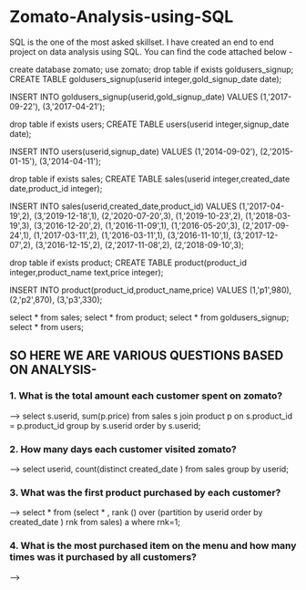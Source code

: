 # Zomato-Analysis-using-SQL

SQL is the one of the most asked skillset. I have created an end to end project on data analysis using SQL. You can find the code attached below -


create database zomato;
use zomato;
drop table if exists goldusers_signup;
CREATE TABLE goldusers_signup(userid integer,gold_signup_date date); 

INSERT INTO goldusers_signup(userid,gold_signup_date) 
 VALUES (1,'2017-09-22'),
(3,'2017-04-21');

drop table if exists users;
CREATE TABLE users(userid integer,signup_date date); 

INSERT INTO users(userid,signup_date) 
 VALUES (1,'2014-09-02'),
(2,'2015-01-15'),
(3,'2014-04-11');

drop table if exists sales;
CREATE TABLE sales(userid integer,created_date date,product_id integer); 

INSERT INTO sales(userid,created_date,product_id) 
 VALUES (1,'2017-04-19',2),
(3,'2019-12-18',1),
(2,'2020-07-20',3),
(1,'2019-10-23',2),
(1,'2018-03-19',3),
(3,'2016-12-20',2),
(1,'2016-11-09',1),
(1,'2016-05-20',3),
(2,'2017-09-24',1),
(1,'2017-03-11',2),
(1,'2016-03-11',1),
(3,'2016-11-10',1),
(3,'2017-12-07',2),
(3,'2016-12-15',2),
(2,'2017-11-08',2),
(2,'2018-09-10',3);


drop table if exists product;
CREATE TABLE product(product_id integer,product_name text,price integer); 

INSERT INTO product(product_id,product_name,price) 
 VALUES
(1,'p1',980),
(2,'p2',870),
(3,'p3',330);


select * from sales;
select * from product;
select * from goldusers_signup;
select * from users;


## SO HERE WE ARE VARIOUS QUESTIONS BASED ON ANALYSIS-

### 1. What is the total amount each customer spent on zomato?

--> select s.userid, sum(p.price) from sales s join product p on s.product_id = p.product_id group by s.userid order by s.userid;

### 2. How many days each customer visited zomato?

--> select userid, count(distinct created_date ) from sales group by userid;

### 3. What was the first product purchased by each customer?

--> select * from (select * , rank () over (partition by userid order by created_date ) rnk from sales) a where rnk=1; 

### 4. What is the most purchased item on the menu and how many times was it purchased by all customers?

--> 
